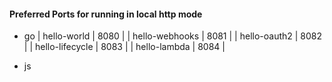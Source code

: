 #### Preferred Ports for running in local http mode

- go
| hello-world | 8080 |
| hello-webhooks | 8081 |
| hello-oauth2 | 8082 |
| hello-lifecycle | 8083 |
| hello-lambda | 8084 |

- js